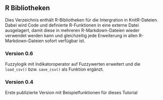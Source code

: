 ## R Bibliotheken 
Dies Verzeichnis enthält R-Bibliotheken für die Intergration in KnitR-Dateien. 
Dabei wird Code und definierte R-Funktionen in eine externe Datei ausgelagert, damit diese 
in mehreren R-Markdown-Dateien wieder verwendet werden kann und gleichzeitig jede Erweiterung in allen R-Markdown-Dateien 
sofort verfügbar ist.

### Version 0.6
Fuzzylogik mit Indikatoroperator auf Fuzzywerten erweitert und die `load_csv()` bzw. `save_csv()` als Funktion ergänzt. 

### Version 0.4
Erste publizierte Version mit Beispielfunktionen für dieses Tutorial

